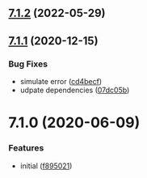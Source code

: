 ## [7.1.2](https://github.com/softwaregroup-bg/ut-port-voicecom-sim/compare/v7.1.1...v7.1.2) (2022-05-29)



## [7.1.1](https://github.com/softwaregroup-bg/ut-port-voicecom-sim/compare/v7.1.0...v7.1.1) (2020-12-15)


### Bug Fixes

* simulate error ([cd4becf](https://github.com/softwaregroup-bg/ut-port-voicecom-sim/commit/cd4becf571fa742acd75bf4cfb9277d49c5b89e0))
* udpate dependencies ([07dc05b](https://github.com/softwaregroup-bg/ut-port-voicecom-sim/commit/07dc05b2ca97f6733b1a11b056b9d72bf9cbc4c1))



# 7.1.0 (2020-06-09)


### Features

* initial ([f895021](https://github.com/softwaregroup-bg/ut-port-voicecom-sim/commit/f895021308983e333ee295e2b79532a2b23b7c02))



